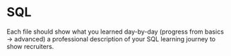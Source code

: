 # SQL
Each file should show what you learned day-by-day (progress from basics → advanced)
a professional description of your SQL learning journey to show recruiters.
